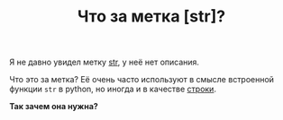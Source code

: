 ﻿---
title: "Что за метка [str]?"
se.owner.user_id: 507516
se.owner.display_name: "nchistov"
se.owner.link: "https://ru.meta.stackoverflow.com/users/507516/nchistov"
se.link: "https://ru.meta.stackoverflow.com/questions/12889/%d0%a7%d1%82%d0%be-%d0%b7%d0%b0-%d0%bc%d0%b5%d1%82%d0%ba%d0%b0-str"
se.question_id: 12889
se.post_type: question
---
<p>Я не давно увидел метку <a href="https://ru.stackoverflow.com/questions/tagged/str" class="post-tag" title="показать вопросы с меткой [str]" aria-label="показать вопросы с меткой [str]" rel="tag" aria-labelledby="tag-str-tooltip-container">str</a>, у неё нет описания.</p>
<p>Что это за метка? Её очень часто используют в смысле встроенной функции <code>str</code> в python, но иногда и в качестве <a href="https://ru.stackoverflow.com/questions/tagged/%d1%81%d1%82%d1%80%d0%be%d0%ba%d0%b8" class="post-tag" title="показать вопросы с меткой [строки]" aria-label="показать вопросы с меткой [строки]" rel="tag" aria-labelledby="tag-строки-tooltip-container">строки</a>.</p>
<p><strong>Так зачем она нужна?</strong></p>

